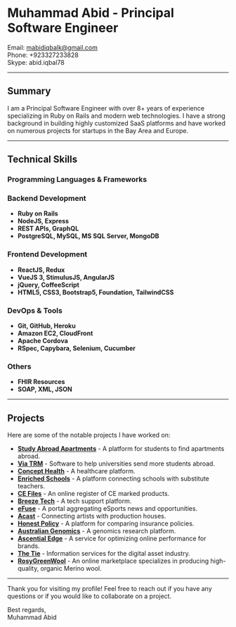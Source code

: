 # Muhammad Abid - Principal Software Engineer

Email: [mabidiqbalk@gmail.com](mailto:mabidiqbalk@gmail.com)  
Phone: +923327233828  
Skype: abid.iqbal78  

---

## Summary
I am a Principal Software Engineer with over 8+ years of experience specializing in Ruby on Rails and modern web technologies. I have a strong background in building highly customized SaaS platforms and have worked on numerous projects for startups in the Bay Area and Europe.

---

## Technical Skills

### Programming Languages & Frameworks

### Backend Development
- **Ruby on Rails**
- **NodeJS, Express**
- **REST APIs, GraphQL**
- **PostgreSQL, MySQL, MS SQL Server, MongoDB**

### Frontend Development
- **ReactJS, Redux**
- **VueJS 3, StimulusJS, AngularJS**
- **jQuery, CoffeeScript**
- **HTML5, CSS3, Bootstrap5, Foundation, TailwindCSS**

### DevOps & Tools
- **Git, GitHub, Heroku**
- **Amazon EC2, CloudFront**
- **Apache Cordova**
- **RSpec, Capybara, Selenium, Cucumber**

### Others
- **FHIR Resources**
- **SOAP, XML, JSON**
  
---
## Projects

Here are some of the notable projects I have worked on:

- [**Study Abroad Apartments**](https://www.studyabroadapartments.com) - A platform for students to find apartments abroad.
- [**Via TRM**](https://www.viatrm.com/) - Software to help universities send more students abroad.
- [**Concept Health**](https://concepthealth.co.uk/) - A healthcare platform.
- [**Enriched Schools**](https://enrichedschools.com/) - A platform connecting schools with substitute teachers.
- [**CE Files**](https://cefiles.com/) - An online register of CE marked products.
- [**Breeze Tech**](https://breezetech.co.uk/) - A tech support platform.
- [**eFuse**](https://efuse.gg/) - A portal aggregating eSports news and opportunities.
- [**Acast**](https://acast.sa/) - Connecting artists with production houses.
- [**Honest Policy**](https://honestpolicy.com/) - A platform for comparing insurance policies.
- [**Australian Genomics**](https://www.australiangenomics.org.au/) - A genomics research platform.
- [**Ascential Edge**](https://www.ascentialedge.com/) - A service for optimizing online performance for brands.
- [**The Tie**](https://www.thetie.io/) - Information services for the digital asset industry.
- [**RosyGreenWool**](https://rosygreenwool.com/) - An online marketplace specializes in producing high-quality, organic Merino wool.

---

Thank you for visiting my profile! Feel free to reach out if you have any questions or if you would like to collaborate on a project.

Best regards,  
Muhammad Abid
